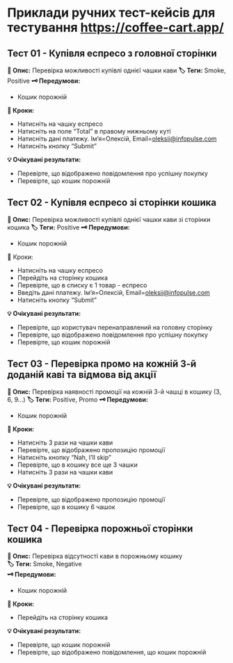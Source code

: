 # Приклади ручних тест-кейсів для тестування https://coffee-cart.app/

## Тест 01 - Купівля еспресо з головної сторінки
**📃 Опис:** Перевірка можливості купівлі однієї чашки кави
**🏷️ Теги:** Smoke, Positive
**🗝️ Передумови:**
- Кошик порожній

**👣 Кроки:**
- Натисніть на чашку еспресо
- Натисніть на поле “Total” в правому нижньому куті
- Натисніть дані платежу. Ім’я=Олексій, Email=oleksii@infopulse.com
- Натисніть кнопку “Submit”

**💡 Очікувані результати:**
- Перевірте, що відображено повідомлення про успішну покупку
- Перевірте, що кошик порожній

## Тест 02 - Купівля еспресо зі сторінки кошика
**📃 Опис:** Перевірка можливості купівлі однієї чашки кави зі сторінки кошика
**🏷️ Теги:** Positive
**🗝️ Передумови:**
- Кошик порожній

👣 Кроки:
- Натисніть на чашку еспресо
- Перейдіть на сторінку кошика
- Перевірте, що в списку є 1 товар - еспресо
- Введіть дані платежу. Ім’я=Олексій, Email=oleksii@infopulse.com
- Натисніть кнопку “Submit”

**💡 Очікувані результати:**
- Перевірте, що користувач перенаправлений на головну сторінку
- Перевірте, що відображено повідомлення про успішну покупку
- Перевірте, що кошик порожній

## Тест 03 - Перевірка промо на кожній 3-й доданій каві та відмова від акції
**📃 Опис:** Перевірка наявності промоції на кожній 3-й чашці в кошику (3, 6, 9…)
**🏷️ Теги:** Positive, Promo
**🗝️ Передумови:**
- Кошик порожній

**👣 Кроки:**
- Натисніть 3 рази на чашки кави
- Перевірте, що відображено пропозицію промоції
- Натисніть кнопку “Nah, I’ll skip”
- Перевірте, що в кошику все ще 3 чашки
- Натисніть 3 рази на чашки кави

**💡 Очікувані результати:**
- Перевірте, що відображено пропозицію промоції
- Перевірте, що в кошику 6 чашок

## Тест 04 - Перевірка порожньої сторінки кошика
**📃 Опис:** Перевірка відсутності кави в порожньому кошику  
**🏷️ Теги:** Smoke, Negative  
**🗝️ Передумови:**
- Кошик порожній

**👣 Кроки:**
- Перейдіть на сторінку кошика

**💡 Очікувані результати:**
- Перевірте, що кошик порожній
- Перевірте, що відображено повідомлення, що кошик порожній